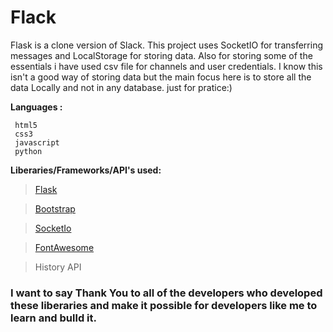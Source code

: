 # Flack

Flask is a clone version of Slack. This project uses SocketIO for transferring messages and LocalStorage for storing data.
Also for storing some of the essentials i have used csv file for channels and user credentials. I know this isn't a good way of storing data but the
main focus here is to store all the data Locally and not in any database. just for pratice:)

**Languages :**

```
 html5
 css3
 javascript
 python
```

**Liberaries/Frameworks/API's used:**

> [Flask](https://flask.palletsprojects.com/en/1.1.x/)

> [Bootstrap](https://getbootstrap.com)

> [SocketIo](https://socket.io/)

> [FontAwesome](https://fontawesome.com/)

> History API

### I want to say Thank You to all of the developers who developed these liberaries and make it possible for developers like me to learn and bulld it.
